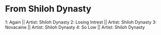 # From Shiloh Dynasty

1: Again || Artist: Shiloh Dynasty
2: Losing Intrest || Artist: Shiloh Dynasty
3: Novacaine || Artist: Shiloh Dynasty
4: So Low || Artist: Shiloh Dynasty
